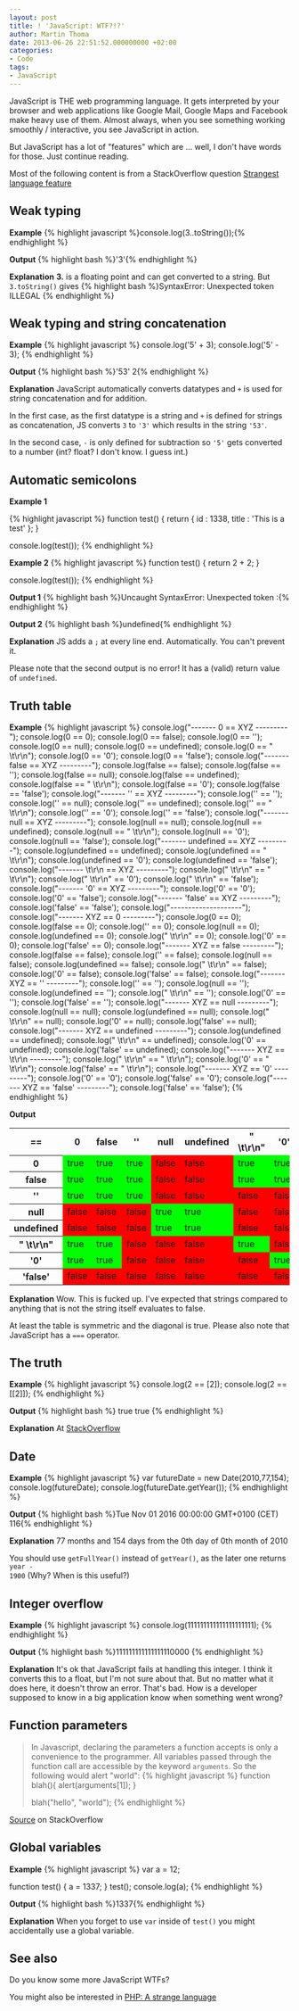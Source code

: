 ```yaml
---
layout: post
title: ! 'JavaScript: WTF?!?'
author: Martin Thoma
date: 2013-06-26 22:51:52.000000000 +02:00
categories:
- Code
tags:
- JavaScript
---
```

JavaScript is THE web programming language. It gets interpreted by your browser and web applications like Google Mail, Google Maps and Facebook make heavy use of them. Almost always, when you see something working smoothly / interactive, you see JavaScript in action.

But JavaScript has a lot of "features" which are ... well, I don't have words for those. Just continue reading.

Most of the following content is from a StackOverflow question <a href="http://stackoverflow.com/q/1995113/562769">Strangest language feature</a>

<h2>Weak typing</h2>
<strong>Example</strong>
{% highlight javascript %}console.log(3..toString());{% endhighlight %}

<strong>Output</strong>
{% highlight bash %}'3'{% endhighlight %}

<strong>Explanation</strong>
<strong>3.</strong> is a floating point and can get converted to a string. But <code>3.toString()</code> gives 
{% highlight bash %}SyntaxError: Unexpected token ILLEGAL {% endhighlight %}

<h2>Weak typing and string concatenation</h2>
<strong>Example</strong>
{% highlight javascript %}
console.log('5' + 3);
console.log('5' - 3);
{% endhighlight %}

<strong>Output</strong>
{% highlight bash %}'53'
2{% endhighlight %}

<strong>Explanation</strong>
JavaScript automatically converts datatypes and <code>+</code> is used for string concatenation and for addition. 

In the first case, as the first datatype is a string and <code>+</code> is defined for strings as concatenation, JS converts <code>3</code> to <code>'3'</code> which results in the string <code>'53'</code>.

In the second case, <code>-</code> is only defined for subtraction so <code>'5'</code> gets converted to a number (int? float? I don't know. I guess int.)

<h2>Automatic semicolons</h2>
<strong>Example 1</strong>

{% highlight javascript %}
function test() {
    return
    {
        id : 1338,
        title : 'This is a test'
    };
}

console.log(test());
{% endhighlight %}

<strong>Example 2</strong>
{% highlight javascript %}
function test() {
    return
        2 + 2;
}

console.log(test());
{% endhighlight %}

<strong>Output 1</strong>
{% highlight bash %}Uncaught SyntaxError: Unexpected token :{% endhighlight %}

<strong>Output 2</strong>
{% highlight bash %}undefined{% endhighlight %}

<strong>Explanation</strong>
JS adds a <code>;</code> at every line end. Automatically. You can't prevent it.

Please note that the second output is no error! It has a (valid) return value of <code>undefined</code>.

<h2>Truth table</h2>
<strong>Example</strong>
{% highlight javascript %}
console.log("------- 0 == XYZ ---------");
console.log(0 == 0);
console.log(0 == false);
console.log(0 == '');
console.log(0 == null);
console.log(0 == undefined);
console.log(0 == " \t\r\n");
console.log(0 == '0');
console.log(0 == 'false');
console.log("------- false == XYZ ---------");
console.log(false == false);
console.log(false == '');
console.log(false == null);
console.log(false == undefined);
console.log(false == " \t\r\n");
console.log(false == '0');
console.log(false == 'false');
console.log("------- '' == XYZ ---------");
console.log('' == '');
console.log('' == null);
console.log('' == undefined);
console.log('' == " \t\r\n");
console.log('' == '0');
console.log('' == 'false');
console.log("------- null == XYZ ---------");
console.log(null == null);
console.log(null == undefined);
console.log(null == " \t\r\n");
console.log(null == '0');
console.log(null == 'false');
console.log("------- undefined == XYZ ---------");
console.log(undefined == undefined);
console.log(undefined == " \t\r\n");
console.log(undefined == '0');
console.log(undefined == 'false');
console.log("-------  \t\r\n == XYZ ---------");
console.log(" \t\r\n" == " \t\r\n");
console.log(" \t\r\n" == '0');
console.log(" \t\r\n" == 'false');
console.log("------- '0' == XYZ ---------");
console.log('0' == '0');
console.log('0' == 'false');
console.log("------- 'false' == XYZ ---------");
console.log('false' == 'false');
console.log("--------------------");
console.log("-------  XYZ == 0 ---------");
console.log(0 == 0);
console.log(false == 0);
console.log('' == 0);
console.log(null == 0);
console.log(undefined == 0);
console.log(" \t\r\n" == 0);
console.log('0' == 0);
console.log('false' == 0);
console.log("-------  XYZ == false ---------");
console.log(false == false);
console.log('' == false);
console.log(null == false);
console.log(undefined == false);
console.log(" \t\r\n" == false);
console.log('0' == false);
console.log('false' == false);
console.log("-------  XYZ == '' ---------");
console.log('' == '');
console.log(null == '');
console.log(undefined == '');
console.log(" \t\r\n" == '');
console.log('0' == '');
console.log('false' == '');
console.log("-------  XYZ == null ---------");
console.log(null == null);
console.log(undefined == null);
console.log(" \t\r\n" == null);
console.log('0' == null);
console.log('false' == null);
console.log("-------  XYZ == undefined ---------");
console.log(undefined == undefined);
console.log(" \t\r\n" == undefined);
console.log('0' == undefined);
console.log('false' == undefined);
console.log("-------  XYZ == \t\r\n ---------");
console.log(" \t\r\n" == " \t\r\n");
console.log('0' == " \t\r\n");
console.log('false' == " \t\r\n");
console.log("-------  XYZ == '0' ---------");
console.log('0' == '0');
console.log('false' == '0');
console.log("-------  XYZ == 'false' ---------");
console.log('false' == 'false');
{% endhighlight %}

<strong>Output</strong>

<table>
<tr>
    <th>==</th>
    <th>0</th>
    <th>false</th>
    <th>''</th>
    <th>null</th>
    <th>undefined</th>
    <th>" \t\r\n"</th>
    <th>'0'</th>
    <th>'false'</th>
</tr>
<tr>
    <th>0</th>
    <td style="background-color: lime;">true</td>
    <td style="background-color: lime;">true</td>
    <td style="background-color: lime;">true</td>
    <td style="background-color: red;">false</td>
    <td style="background-color: red;">false</td>
    <td style="background-color: lime;">true</td>
    <td style="background-color: lime;">true</td>
    <td style="background-color: red;">false</td>
</tr>
<tr>
    <th>false</th>
    <td style="background-color: lime;">true</td>
    <td style="background-color: lime;">true</td>
    <td style="background-color: lime;">true</td>
    <td style="background-color: red;">false</td>
    <td style="background-color: red;">false</td>
    <td style="background-color: lime;">true</td>
    <td style="background-color: lime;">true</td>
    <td style="background-color: red;">false</td>
</tr>
<tr>
    <th>''</th>
    <td style="background-color: lime;">true</td>
    <td style="background-color: lime;">true</td>
    <td style="background-color: lime;">true</td>
    <td style="background-color: red;">false</td>
    <td style="background-color: red;">false</td>
    <td style="background-color: red;">false</td>
    <td style="background-color: red;">false</td>
    <td style="background-color: red;">false</td>
</tr>
<tr>
    <th>null</th>
    <td style="background-color: red;">false</td>
    <td style="background-color: red;">false</td>
    <td style="background-color: red;">false</td>
    <td style="background-color: lime;">true</td>
    <td style="background-color: lime;">true</td>
    <td style="background-color: red;">false</td>
    <td style="background-color: red;">false</td>
    <td style="background-color: red;">false</td>
</tr>
<tr>
    <th>undefined</th>
    <td style="background-color: red;">false</td>
    <td style="background-color: red;">false</td>
    <td style="background-color: red;">false</td>
    <td style="background-color: lime;">true</td>
    <td style="background-color: lime;">true</td>
    <td style="background-color: red;">false</td>
    <td style="background-color: red;">false</td>
    <td style="background-color: red;">false</td>
</tr>
<tr>
    <th>" \t\r\n"</th>
    <td style="background-color: lime;">true</td>
    <td style="background-color: lime;">true</td>
    <td style="background-color: red;">false</td>
    <td style="background-color: red;">false</td>
    <td style="background-color: red;">false</td>
    <td style="background-color: lime;">true</td>
    <td style="background-color: red;">false</td>
    <td style="background-color: red;">false</td>
</tr>
<tr>
    <th>'0'</th>
    <td style="background-color: lime;">true</td>
    <td style="background-color: lime;">true</td>
    <td style="background-color: red;">false</td>
    <td style="background-color: red;">false</td>
    <td style="background-color: red;">false</td>
    <td style="background-color: red;">false</td>
    <td style="background-color: lime;">true</td>
    <td style="background-color: red;">false</td>
</tr>
<tr>
    <th>'false'</th>
    <td style="background-color: red;">false</td>
    <td style="background-color: red;">false</td>
    <td style="background-color: red;">false</td>
    <td style="background-color: red;">false</td>
    <td style="background-color: red;">false</td>
    <td style="background-color: red;">false</td>
    <td style="background-color: red;">false</td>
    <td style="background-color: lime;">true</td>
</tr>
</table>

<strong>Explanation</strong>
Wow. This is fucked up. I've expected that strings compared to anything that is not the string itself evaluates to false.

At least the table is symmetric and the diagonal is true. Please also note that JavaScript has a <code>===</code> operator.

<h2>The truth</h2>
<strong>Example</strong>
{% highlight javascript %}
console.log(2 == [2]);
console.log(2 == [[2]]);
{% endhighlight %}

<strong>Output</strong>
{% highlight bash %}
true
true
{% endhighlight %}

<strong>Explanation</strong>
At <a href="http://stackoverflow.com/a/1724551/562769">StackOverflow</a>

<h2>Date</h2>
<strong>Example</strong>
{% highlight javascript %}
var futureDate = new Date(2010,77,154);
console.log(futureDate);
console.log(futureDate.getYear());
{% endhighlight %}

<strong>Output</strong>
{% highlight bash %}Tue Nov 01 2016 00:00:00 GMT+0100 (CET) 
116{% endhighlight %}

<strong>Explanation</strong>
77 months and 154 days from the 0th day of 0th month of 2010

You should use <code>getFullYear()</code> instead of <code>getYear()</code>, as the later one returns <code>year - 1900</code> (Why? When is this useful?)

<h2>Integer overflow</h2>
<strong>Example</strong>
{% highlight javascript %}
console.log(111111111111111111111);
{% endhighlight %}

<strong>Output</strong>
{% highlight bash %}111111111111111110000 {% endhighlight %}

<strong>Explanation</strong>
It's ok that JavaScript fails at handling this integer. I think it converts this to a float, but I'm not sure about that. But no matter what it does here, it doesn't throw an error. That's bad. How is a developer supposed to know in a big application know when something went wrong?

<h2>Function parameters</h2>
<blockquote>In Javascript, declaring the parameters a function accepts is only a convenience to the programmer. All variables passed through the function call are accessible by the keyword <code>arguments</code>. So the following would alert "world":
{% highlight javascript %}
function blah(){
    alert(arguments[1]);
}

blah("hello", "world");
{% endhighlight %}
</blockquote>
<a href="http://stackoverflow.com/a/2023908/562769">Source</a> on StackOverflow

<h2>Global variables</h2>
<strong>Example</strong>
{% highlight javascript %}
var a = 12;

function test() {
  a = 1337;
}
test();
console.log(a);
{% endhighlight %}

<strong>Output</strong>
{% highlight bash %}1337{% endhighlight %}

<strong>Explanation</strong>
When you forget to use <code>var</code> inside of <code>test()</code> you might accidentally use a global variable. 

<h2>See also</h2>
Do you know some more JavaScript WTFs?

You might also be interested in <a href="http://martin-thoma.com/php-a-strange-language/" title="PHP: A strange language">PHP: A strange language</a>
